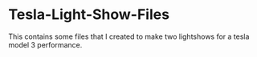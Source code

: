 # Tesla-Light-Show-Files
This contains some files that I created to make two lightshows for a tesla model 3 performance. 
